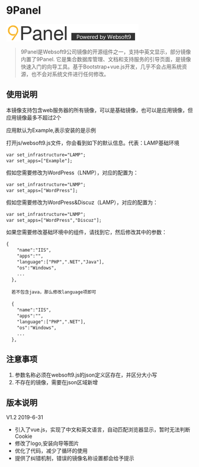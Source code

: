 # 9Panel

![](images/icon/websoft9-imagepanel.png)
> 9Panel是Websoft9公司镜像的开源组件之一，支持中英文显示，部分镜像内置了9Panel. 它是集合数据库管理、文档和支持服务的引导页面，是镜像快速入门的向导工具。基于Bootstrap+vue.js开发，几乎不会占用系统资源，也不会对系统文件进行任何修改。

## 使用说明

本镜像支持包含web服务器的所有镜像，可以是基础镜像，也可以是应用镜像，但应用镜像最多不超过2个

应用默认为Example,表示安装的是示例

打开js/websoft9.js文件，你会看到如下的默认信息。代表：LAMP基础环境
```
var set_infrastructure="LAMP";
var set_apps=["Example"];
```

假如您需要修改为WordPress（LNMP），对应的配置为：
```
var set_infrastructure="LNMP";
var set_apps=["WordPress"];
```

假如您需要修改为WordPress&Discuz（LAMP），对应的配置为：
```
var set_infrastructure="LNMP";
var set_apps=["WordPress","Discuz"];
```

如果您需要修改基础环境中的组件，请找到它，然后修改其中的参数：

```
{
    "name":"IIS",
    "apps":"",
    "language":["PHP",".NET","Java"],
    "os":"Windows",
    ...
  },

  若不包含java，那么修改language项即可

  {
    "name":"IIS",
    "apps":"",
    "language":["PHP",".NET"],
    "os":"Windows",
    ...
  },

```

## 注意事项
1. 参数名称必须在websoft9.js的json定义区存在，并区分大小写
2. 不存在的镜像，需要在json区域新增

## 版本说明

V1.2  2019-6-31
* 引入了vue.js，实现了中文和英文语言，自动匹配浏览器显示，暂时无法判断Cookie
* 修改了logo,安装向导等图片
* 优化了代码，减少了循环的使用
* 提供了纠错机制，错误的镜像名称设置都会给予提示